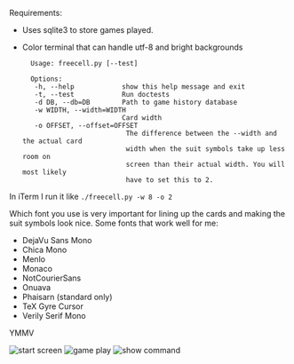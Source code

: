 
Requirements:

* Uses sqlite3 to store games played.
* Color terminal that can handle utf-8 and bright backgrounds


        Usage: freecell.py [--test]

        Options:
         -h, --help            show this help message and exit
         -t, --test            Run doctests
         -d DB, --db=DB        Path to game history database
         -w WIDTH, --width=WIDTH
                               Card width
         -o OFFSET, --offset=OFFSET
                                The difference between the --width and the actual card
                                width when the suit symbols take up less room on
                                screen than their actual width. You will most likely
                                have to set this to 2.
     


In iTerm I run it like `./freecell.py -w 8 -o 2`

Which font you use is very important for lining up the cards and making the
suit symbols look nice. Some fonts that work well for me:

* DejaVu Sans Mono
* Chica Mono
* Menlo
* Monaco
* NotCourierSans
* Onuava
* Phaisarn (standard only)
* TeX Gyre Cursor
* Verily Serif Mono

YMMV

![start screen](https://img.skitch.com/20120302-cm78ycsti1d827ukgrrhhnun9m.jpg)
![game play](https://img.skitch.com/20120302-mkg2srw65jpdt1gnxw1ps6ww24.jpg)
![show command](https://img.skitch.com/20120302-b4pbrj4gt39x926p1ru1h7tryg.jpg)
